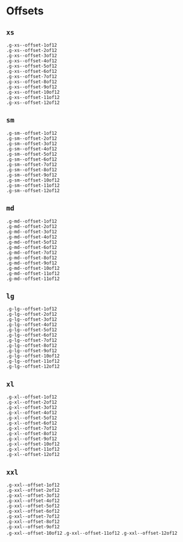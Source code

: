# Offsets

## `xs`

`.g-xs--offset-1of12`	
`.g-xs--offset-2of12`	
`.g-xs--offset-3of12`	
`.g-xs--offset-4of12`	
`.g-xs--offset-5of12`	
`.g-xs--offset-6of12`	
`.g-xs--offset-7of12`	
`.g-xs--offset-8of12`	
`.g-xs--offset-9of12`	
`.g-xs--offset-10of12`	
`.g-xs--offset-11of12`	
`.g-xs--offset-12of12`

## `sm`

`.g-sm--offset-1of12`	
`.g-sm--offset-2of12`	
`.g-sm--offset-3of12`	
`.g-sm--offset-4of12`	
`.g-sm--offset-5of12`	
`.g-sm--offset-6of12`	
`.g-sm--offset-7of12`	
`.g-sm--offset-8of12`	
`.g-sm--offset-9of12`	
`.g-sm--offset-10of12`	
`.g-sm--offset-11of12`	
`.g-sm--offset-12of12`	

## `md`

`.g-md--offset-1of12`	
`.g-md--offset-2of12`	
`.g-md--offset-3of12`	
`.g-md--offset-4of12`	
`.g-md--offset-5of12`	
`.g-md--offset-6of12`	
`.g-md--offset-7of12`	
`.g-md--offset-8of12`	
`.g-md--offset-9of12`	
`.g-md--offset-10of12`	
`.g-md--offset-11of12`	
`.g-md--offset-11of12`	

## `lg`

`.g-lg--offset-1of12`	
`.g-lg--offset-2of12`	
`.g-lg--offset-3of12`	
`.g-lg--offset-4of12`	
`.g-lg--offset-5of12`	
`.g-lg--offset-6of12`	
`.g-lg--offset-7of12`	
`.g-lg--offset-8of12`	
`.g-lg--offset-9of12`	
`.g-lg--offset-10of12`	
`.g-lg--offset-11of12`	
`.g-lg--offset-12of12`

## `xl`

`.g-xl--offset-1of12`	
`.g-xl--offset-2of12`	
`.g-xl--offset-3of12`	
`.g-xl--offset-4of12`	
`.g-xl--offset-5of12`	
`.g-xl--offset-6of12`	
`.g-xl--offset-7of12`	
`.g-xl--offset-8of12`	
`.g-xl--offset-9of12`	
`.g-xl--offset-10of12`	
`.g-xl--offset-11of12`	
`.g-xl--offset-12of12`

## `xxl`

`.g-xxl--offset-1of12`	
`.g-xxl--offset-2of12`	
`.g-xxl--offset-3of12`	
`.g-xxl--offset-4of12`	
`.g-xxl--offset-5of12`	
`.g-xxl--offset-6of12`	
`.g-xxl--offset-7of12`	
`.g-xxl--offset-8of12`	
`.g-xxl--offset-9of12`	
`.g-xxl--offset-10of12`	
`.g-xxl--offset-11of12`	
`.g-xxl--offset-12of12`
